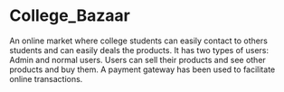 # College_Bazaar
An online market where college students can easily contact to others students and can easily deals the products.
It has two types of users: Admin and normal users.
Users can sell their products and see other products and buy them.
A payment gateway has been used to facilitate online transactions.
